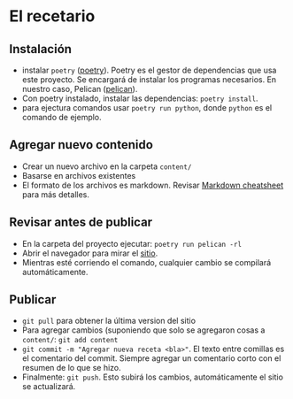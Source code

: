# El recetario

## Instalación
- instalar `poetry` ([poetry](python-poetry.org)). Poetry es el gestor de
  dependencias que usa este proyecto. Se encargará de instalar los programas
  necesarios. En nuestro caso, Pelican
  ([pelican](https://docs.getpelican.com/en/latest/)).
- Con poetry instalado, instalar las dependencias: `poetry install`.
- para ejectura comandos usar `poetry run python`, donde `python` es el comando
  de ejemplo. 

## Agregar nuevo contenido
- Crear un nuevo archivo en la carpeta `content/`
- Basarse en archivos existentes
- El formato de los archivos es markdown. Revisar [Markdown cheatsheet](https://github.com/adam-p/markdown-here/wiki/Markdown-Cheatsheet) para más detalles.

## Revisar antes de publicar
- En la carpeta del proyecto ejecutar: `poetry run pelican -rl`
- Abrir el navegador para mirar el [sitio](http://localhost:8000).
- Mientras esté corriendo el comando, cualquier cambio se compilará
  automáticamente.

## Publicar
- `git pull` para obtener la última version del sitio
- Para agregar cambios (suponiendo que solo se agregaron cosas a `content/`:
  `git add content`
- `git commit -m "Agregar nueva receta <bla>"`. El texto entre comillas es el
  comentario del commit. Siempre agregar un comentario corto con el resumen de
  lo que se hizo.
- Finalmente: `git push`. Esto subirá los cambios, automáticamente el sitio se
  actualizará.

